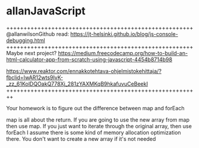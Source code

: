# allanJavaScript


++++++++++++++++++++++++++++++++++++++++++++++++++++++
@allanwilsonGithub read:
https://jt-helsinki.github.io/blog/js-console-debugging.html
++++++++++++++++++++++++++++++++++++++++++++++++++++++
Maybe next project?
https://medium.freecodecamp.org/how-to-build-an-html-calculator-app-from-scratch-using-javascript-4454b8714b98

https://www.reaktor.com/ennakkotehtava-ohjelmistokehittaja/?fbclid=IwAR12wts9IvK-_zz_61KolDQOakQ778Xj_281zYAXMKqB9hkafuvuCeBeekI
++++++++++++++++++++++++++++++++++++++++++++++++++++++++

Your homework is to figure out the difference between map and forEach

map is all about the return. If you are going to use the new array from map then use map. If you just want to iterate through the original array, then use forEach
I assume there is some kind of memory allocation optimization there. You don't want to create a new array if it's not needed
